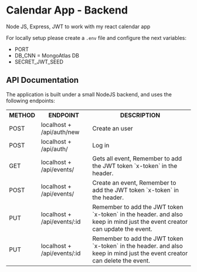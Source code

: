 # Calendar App - Backend

Node JS, Express, JWT to work with my react calendar app

For locally setup please create a `.env` file and configure the next variables:

- PORT
- DB_CNN = MongoAtlas DB
- SECRET_JWT_SEED

## API Documentation

The application is built under a small NodeJS backend, and uses the following endpoints:

<table>
  <tr>
    <th>METHOD</th>
    <th>ENDPOINT</th>
    <th>DESCRIPTION</th>
  </tr>
  <tr>
    <td>POST</td>
    <td>localhost + /api/auth/new</td>
    <td>Create an user</td>
  </tr>
  <tr>
    <td>POST</td>
    <td>localhost + /api/auth/</td>
    <td>Log in</td>
  </tr>
  
  <tr>
    <td>GET</td>
    <td>localhost + /api/events/</td>
    <td>Gets all event, Remember to add the JWT token `x-token` in the header.</td>
  </tr>

  <tr>
    <td>POST</td>
    <td>localhost + /api/events/</td>
  <td>Create an event, Remember to add the JWT token `x-token` in the header.</td>
  </tr>

  <tr>
    <td>PUT</td>
    <td>localhost + /api/events/:id</td>
  <td>Remember to add the JWT token `x-token` in the header.
and also keep in mind just the event creator can update the event.</td>
  </tr>

  <tr>
    <td>PUT</td>
    <td>localhost + /api/events/:id</td>
  <td>Remember to add the JWT token `x-token` in the header.
and also keep in mind just the event creator can delete the event.</td>
  </tr>
 
</table>
